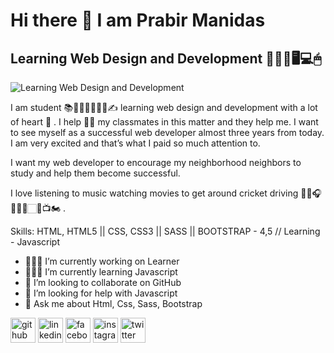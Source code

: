 # Hi there 👋 I am Prabir Manidas
## Learning Web Design and Development 👩🏻‍💻🖥💻🖱
![Learning Web Design and Development](https://media-exp1.licdn.com/dms/image/C4D03AQGPI2NQ1eOatQ/profile-displayphoto-shrink_200_200/0/1628531308472?e=1636588800&v=beta&t=G7_c8MDMcoJm2Kd7NzqZ1BUF3NMvPFDjH032lzFa6_M)

I am student 📚📗📖😍👨🏻‍🎓✍ learning web design and development with a lot of heart 🧡 . I help 🤝🏻 my classmates in this matter and they help me. I want to see myself as a successful web developer almost three years from today. I am very excited and that’s what I paid so much attention to.

I want my web developer to encourage my neighborhood neighbors to study and help them become successful.

I love listening to music watching movies to get around cricket driving 🎵🎶🎧🚴🏻‍♀️🏻🏏📺🏍 .

Skills: HTML, HTML5 || CSS, CSS3 || SASS || BOOTSTRAP - 4,5 // Learning - Javascript 

- 👨🏻‍🎓 I’m currently working on Learner 
- 👩🏻‍💻 I’m currently learning Javascript 
- 👯 I’m looking to collaborate on GitHub 
- 🤝 I’m looking for help with Javascript 
- 💬 Ask me about Html, Css, Sass, Bootstrap 


[<img src='https://cdn.jsdelivr.net/npm/simple-icons@3.0.1/icons/github.svg' alt='github' height='40'>](https://github.com/https://github.com/programming-Prabir)  [<img src='https://cdn.jsdelivr.net/npm/simple-icons@3.0.1/icons/linkedin.svg' alt='linkedin' height='40'>](https://www.linkedin.com/in/www.linkedin.com/in/prabir-manidas/)  [<img src='https://cdn.jsdelivr.net/npm/simple-icons@3.0.1/icons/facebook.svg' alt='facebook' height='40'>](https://www.facebook.com/https://www.facebook.com/profile.php?id=100013373041175)  [<img src='https://cdn.jsdelivr.net/npm/simple-icons@3.0.1/icons/instagram.svg' alt='instagram' height='40'>](https://www.instagram.com/https://www.instagram.com/p.r.a.b.i.r/?hl=en/)  [<img src='https://cdn.jsdelivr.net/npm/simple-icons@3.0.1/icons/twitter.svg' alt='twitter' height='40'>](https://twitter.com/https://twitter.com/PManidas)  
